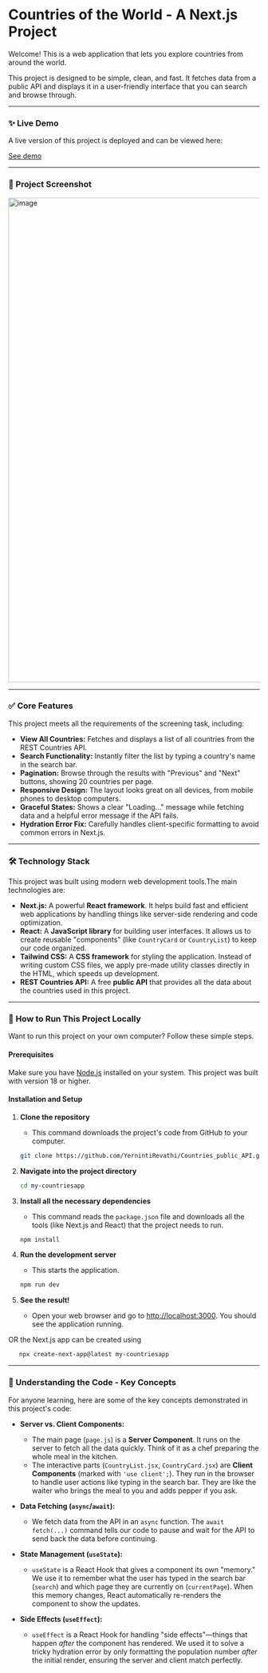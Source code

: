 # Countries of the World - A Next.js Project

Welcome! This is a web application that lets you explore countries from around the world.

This project is designed to be simple, clean, and fast. It fetches data from a public API and displays it in a user-friendly interface that you can search and browse through.

---

### ✨ Live Demo

A live version of this project is deployed and can be viewed here:

[See demo](https://drive.google.com/file/d/1TmYGg8U_8d_p4jzEL7zG9NItzPotkGQA/view?usp=drive_link)


---

### 📸 Project Screenshot

<img width="1917" height="969" alt="image" src="https://github.com/user-attachments/assets/f6fcefdd-8dce-46aa-9825-fbb4926c89f9" />

---

### ✅ Core Features

This project meets all the requirements of the screening task, including:

-   **View All Countries:** Fetches and displays a list of all countries from the REST Countries API.
-   **Search Functionality:** Instantly filter the list by typing a country's name in the search bar.
-   **Pagination:** Browse through the results with "Previous" and "Next" buttons, showing 20 countries per page.
-   **Responsive Design:** The layout looks great on all devices, from mobile phones to desktop computers.
-   **Graceful States:** Shows a clear "Loading..." message while fetching data and a helpful error message if the API fails.
-   **Hydration Error Fix:** Carefully handles client-specific formatting to avoid common errors in Next.js.

---

### 🛠️ Technology Stack

This project was built using modern web development tools.The main technologies are:

-   **Next.js:** A powerful **React framework**. It helps build fast and efficient web applications by handling things like server-side rendering and code optimization.
-   **React:** A **JavaScript library** for building user interfaces. It allows us to create reusable "components" (like `CountryCard` or `CountryList`) to keep our code organized.
-   **Tailwind CSS:** A **CSS framework** for styling the application. Instead of writing custom CSS files, we apply pre-made utility classes directly in the HTML, which speeds up development.
-   **REST Countries API:** A free **public API** that provides all the data about the countries used in this project.

---

### 🚀 How to Run This Project Locally

Want to run this project on your own computer? Follow these simple steps.

#### Prerequisites

Make sure you have [Node.js](https://nodejs.org/) installed on your system. This project was built with version 18 or higher.

#### Installation and Setup

1.  **Clone the repository**
    *   This command downloads the project's code from GitHub to your computer.
    ```bash
    git clone https://github.com/YernintiRevathi/Countries_public_API.git
    ```

2.  **Navigate into the project directory**
    ```bash
    cd my-countriesapp
    ```

3.  **Install all the necessary dependencies**
    *   This command reads the `package.json` file and downloads all the tools (like Next.js and React) that the project needs to run.
    ```bash
    npm install
    ```

4.  **Run the development server**
    *   This starts the application.
    ```bash
    npm run dev
    ```

5.  **See the result!**
    *   Open your web browser and go to [http://localhost:3000](http://localhost:3000). You should see the application running.

OR the Next.js app can be created using
```bash
   npx create-next-app@latest my-countriesapp
```
---

### 🧠 Understanding the Code - Key Concepts

For anyone learning, here are some of the key concepts demonstrated in this project's code:

-   **Server vs. Client Components:**
    *   The main page (`page.js`) is a **Server Component**. It runs on the server to fetch all the data quickly. Think of it as a chef preparing the whole meal in the kitchen.
    *   The interactive parts (`CountryList.jsx`, `CountryCard.jsx`) are **Client Components** (marked with `'use client';`). They run in the browser to handle user actions like typing in the search bar. They are like the waiter who brings the meal to you and adds pepper if you ask.

-   **Data Fetching (`async`/`await`):**
    *   We fetch data from the API in an `async` function. The `await fetch(...)` command tells our code to pause and wait for the API to send back the data before continuing.

-   **State Management (`useState`):**
    *   `useState` is a React Hook that gives a component its own "memory." We use it to remember what the user has typed in the search bar (`search`) and which page they are currently on (`currentPage`). When this memory changes, React automatically re-renders the component to show the updates.

-   **Side Effects (`useEffect`):**
    *   `useEffect` is a React Hook for handling "side effects"—things that happen *after* the component has rendered. We used it to solve a tricky hydration error by only formatting the population number *after* the initial render, ensuring the server and client match perfectly.
